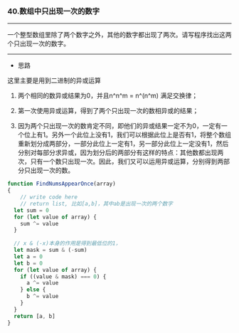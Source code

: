 ### 40.数组中只出现一次的数字

---

一个整型数组里除了两个数字之外，其他的数字都出现了两次。请写程序找出这两个只出现一次的数字。

---

* 思路

这里主要是用到二进制的异或运算

1. 两个相同的数异或结果为0，并且n^n^m = n^(n^m) 满足交换律；

2. 第一次使用异或运算，得到了两个只出现一次的数相异或的结果；

3. 因为两个只出现一次的数肯定不同，即他们的异或结果一定不为0，一定有一个位上有1。另外一个此位上没有1，我们可以根据此位上是否有1，将整个数组重新划分成两部分，一部分此位上一定有1，另一部分此位上一定没有1，然后分别对每部分求异或，因为划分后的两部分有这样的特点：其他数都出现两次，只有一个数只出现一次。因此，我们又可以运用异或运算，分别得到两部分只出现一次的数。

``` js
function FindNumsAppearOnce(array)
{
    // write code here
    // return list, 比如[a,b]，其中ab是出现一次的两个数字
  let sum = 0
  for (let value of array) {
    sum ^= value
  }
  
  // x & (-x)本身的作用是得到最低位的1，
  let mask = sum & (-sum)
  let a = 0
  let b = 0
  for (let value of array) {
    if ((value & mask) === 0) {
      a ^= value
    } else {
      b ^= value
    }
  }
  return [a, b]
}
```
